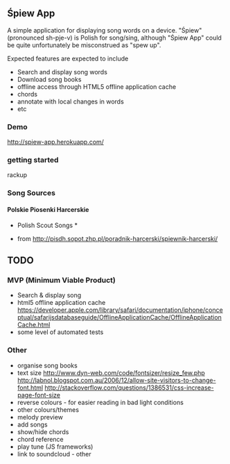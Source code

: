 ## Śpiew App

A simple application for displaying song words on a device. "Śpiew" (pronounced sh-pje-v) is Polish for song/sing,
although "Śpiew App" could be quite unfortunately be misconstrued as "spew up".

Expected features are expected to include

* Search and display song words
* Download song books
* offline access through HTML5 offline application cache
* chords
* annotate with local changes in words
* etc

### Demo

http://spiew-app.herokuapp.com/

### getting started

rackup

### Song Sources

#### Polskie Piosenki Harcerskie
* Polish Scout Songs *

* from http://pisdh.sopot.zhp.pl/poradnik-harcerski/spiewnik-harcerski/

## TODO

### MVP (Minimum Viable Product)

* Search & display song
* html5 offline application cache
  https://developer.apple.com/library/safari/documentation/iphone/conceptual/safarijsdatabaseguide/OfflineApplicationCache/OfflineApplicationCache.html
* some level of automated tests

### Other

* organise song books
* text size
  http://www.dyn-web.com/code/fontsizer/resize_few.php
  http://labnol.blogspot.com.au/2006/12/allow-site-visitors-to-change-font.html
  http://stackoverflow.com/questions/1386531/css-increase-page-font-size
* reverse colours - for easier reading in bad light conditions
* other colours/themes
* melody preview
* add songs
* show/hide chords
* chord reference
* play tune (JS frameworks)
* link to soundcloud - other